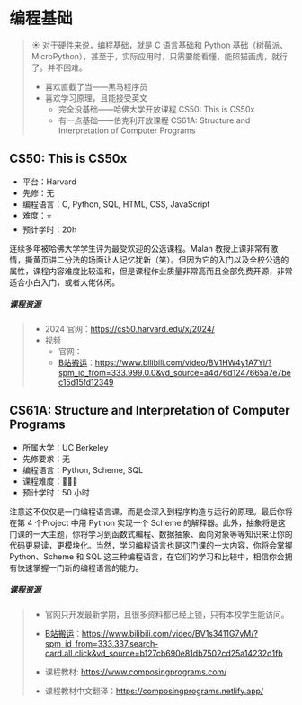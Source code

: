 # 编程基础

> ☀️ 对于硬件来说，编程基础，就是 C 语言基础和 Python 基础（树莓派、MicroPython），甚至于，实际应用时，只需要能看懂，能照猫画虎，就行了。并不困难。
>
> - 喜欢直截了当——黑马程序员
> - 喜欢学习原理，且能接受英文
>     - 完全没基础——哈佛大学开放课程 CS50: This is CS50x
>     - 有一点基础——伯克利开放课程 CS61A: Structure and Interpretation of Computer Programs

## CS50: This is CS50x

- 平台：Harvard
- 先修：无
- 编程语言：C, Python, SQL, HTML, CSS, JavaScript
- 难度：⭐
- 预计学时：20h

连续多年被哈佛大学学生评为最受欢迎的公选课程。Malan 教授上课非常有激情，撕黄页讲二分法的场面让人记忆犹新（笑）。但因为它的入门以及全校公选的属性，课程内容难度比较温和，但是课程作业质量非常高而且全部免费开源，非常适合小白入门，或者大佬休闲。

##### 课程资源

> - 2024 官网：https://cs50.harvard.edu/x/2024/
> - 视频
>     - 官网：
>     - [B站搬运](https://www.bilibili.com/video/BV1HW4y1A7Yi/?spm_id_from=333.999.0.0&vd_source=a4d76d1247665a7e7bec15d15fd12349)：https://www.bilibili.com/video/BV1HW4y1A7Yi/?spm_id_from=333.999.0.0&vd_source=a4d76d1247665a7e7bec15d15fd12349

## CS61A: Structure and Interpretation of Computer Programs

- 所属大学：UC Berkeley
- 先修要求：无
- 编程语言：Python, Scheme, SQL
- 课程难度：🌟🌟🌟
- 预计学时：50 小时

注意这不仅仅是一门编程语言课，而是会深入到程序构造与运行的原理。最后你将在第 4 个Project 中用 Python 实现一个 Scheme 的解释器。此外，抽象将是这门课的一大主题，你将学习到函数式编程、数据抽象、面向对象等等知识来让你的代码更易读，更模块化。当然，学习编程语言也是这门课的一大内容，你将会掌握 Python、Scheme 和 SQL 这三种编程语言，在它们的学习和比较中，相信你会拥有快速掌握一门新的编程语言的能力。

##### 课程资源

> - 官网只开发最新学期，且很多资料都已经上锁，只有本校学生能访问。
>
> - [B站搬运](https://www.bilibili.com/video/BV1s3411G7yM/?spm_id_from=333.337.search-card.all.click&vd_source=b127cb690e81db7502cd25a14232d1fb)：https://www.bilibili.com/video/BV1s3411G7yM/?spm_id_from=333.337.search-card.all.click&vd_source=b127cb690e81db7502cd25a14232d1fb
>
> - 课程教材: https://www.composingprograms.com/
> - 课程教材中文翻译：https://composingprograms.netlify.app/
